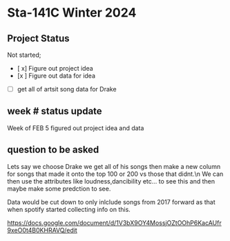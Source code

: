 # Sta-141C Winter 2024

## Project Status 
Not started;
- [ x] Figure out project idea 
- [x ] Figure out data for idea
- [ ] get all of artsit song data for Drake
## week # status update

Week of FEB 5 figured out project idea and data
## question to be asked 


Lets say we choose Drake we get all of his songs then make a new column for songs that made it onto the top 100 or 200 vs those that didnt.\n
We can then use the attributes like loudness,dancibility etc... to see this and then maybe make some predction to see. 


Data would be cut down to only inlclude songs from 2017 forward as that when spotify started collecting info on this.

https://docs.google.com/document/d/1V3bX9OY4MossjOZtOOhP6KacAUfr9xeO0t4B0KHRAVQ/edit
